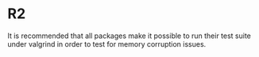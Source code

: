 # R2

It is recommended that all packages make it possible to run their test suite
under valgrind in order to test for memory corruption issues.
